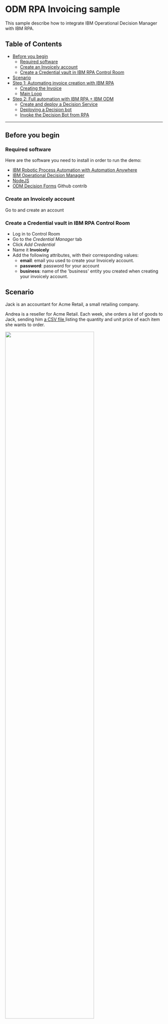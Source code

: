 # ODM RPA Invoicing sample

This sample describe how to integrate IBM Operational Decision Manager with IBM RPA.

## Table of Contents

  - [Before you begin](#before-you-begin)
     - [Required software](#required-software)
     - [Create an Invoicely account](#create-an-invoicely-account)
     - [Create a Credential vault in IBM RPA Control Room](#create-a-credential-vault-in-ibm-rpa-control-room)
  - [Scenario](#scenario)
  - [Step 1: Automating invoice creation with IBM RPA](#step-1-automating-invoice-creation-with-ibm-rpa)
     - [Creating the Invoice](#creating-the-invoice)
     - [Main Loop](#main-loop)
  - [Step 2: Full automation with IBM RPA + IBM ODM](#step-2-full-automation-with-ibm-rpa-ibm-odm)
     - [Create and deploy a Decision Service](#create-and-deploy-a-decision-service)
     - [Deploying a Decision bot](#deploying-a-decision-bot)
     - [Invoke the Decision Bot from RPA](#invoke-the-decision-bot-from-rpa)

---

## Before you begin

### Required software

Here are the software you need to install in order to run the demo:

* [IBM Robotic Process Automation with Automation Anywhere](https://www.ibm.com/cloud-computing/products/digital-process-automation/robotic-process-automation/)
* [IBM Operational Decision Manager](http://www-03.ibm.com/software/products/en/odm)
* [NodeJS](https://nodejs.org/en/download/)
* [ODM Decision Forms](https://www.npmjs.com/package/odm-decision-forms) Github contrib

### Create an Invoicely account

Go to [](https://invoicely.com) and create an account

### Create a Credential vault in IBM RPA Control Room

* Log in to Control Room
* Go to the *Credential Manager* tab
* Click *Add Credential*
* Name it **Invoicely**
* Add the following attributes, with their corresponding values:
   * **email**: email you used to create your Invoicely account.
   * **password**: password for your account
   * **business**: name of the 'business' entity you created when creating your invoicely account.

## Scenario

Jack is an accountant for Acme Retail, a small retailing company.

Andrea is a reseller for Acme Retail. Each week, she orders a list of goods to Jack, sending him 
<a target="_blank" href="./assets/invoices.csv">a CSV file </a>
listing the quantity and unit price of each item she wants to order.

<img src="https://raw.githubusercontent.com/ODMDev/odm-rpa-invoicing-sample/master/screenshots/Orders.png" width="75%"></img>

Jack uses invoicely.com to register invoices corresponding to Andrea's orders. 

Depending on the quantity and type of goods, he applies a tax rate and a discount to each row in the orders CSV
and save the result in his invoicely account.

<img src="https://raw.githubusercontent.com/ODMDev/odm-rpa-invoicing-sample/master/screenshots/Invoicely_Create.png" width="75%"></img>

## Step 1: Automating invoice creation with IBM RPA

Our first step consists of recording an Automation Anywhere task that reads the CSV file, and, for each row, connects 
to [](http://invoicely.com) and create the corresponding invoice.

Since the tax rate and discounted price are not present in the CSV, we prompt the user during the process in order to get those values.

### Creating the Invoice

The [Create Invoice.atmx](./assets/Create%20Invoice.atmx) task creates an invoice in Invoicely, given
a unit price, a quantity, an order id, an item description, a tax rate, and a client first name and last name.

1. Login, create Invoice, set order ID, description and quantity

    ![Create Invoice 1](./screenshots/CreateInvoice_01.png)

2. Set tax and unit price

    ![Create Invoice 1](./screenshots/CreateInvoice_02.png)

3. Set client information, save and logout

    ![Create Invoice 1](./screenshots/CreateInvoice_03.png)

### Main Loop

The [Main.atmx](./assets/Main.atmx) task does the following:
* Opens orders CSV file
* For each row
   * Prompt the user with the tax rate and discounted price
   
        <img src="https://raw.githubusercontent.com/ODMDev/odm-rpa-invoicing-sample/master/screenshots/Prompt_tax.png" width="25%"></img> <img src="https://raw.githubusercontent.com/ODMDev/odm-rpa-invoicing-sample/master/screenshots/Prompt_price.png" width="25%"></img>
   
   * Invoke the invoice creation task.

Here is the complete task:

![Main](./screenshots/Main.png)

## Step 2: Full automation with IBM RPA + IBM ODM

Automation would be complete if we can avoid prompting the user with the tax rate and discounted price.
This is where IBM ODM will come handy.

### Create and deploy a Decision Service

In ODM, we create a [Decision Service](./assets/CompleteInvoice.zip) that takes a category, price and quantity as input, 
and returns a discounted unit price and a tax rate and label.

![ODM](./screenshots/ODM_RuleDesigner.png)

This Decision Service is made of:

   * A decision table that determines a VAT from the product category
   
   <img src="https://raw.githubusercontent.com/ODMDev/odm-rpa-invoicing-sample/master/screenshots/VAT_DT.png" width="50%"></img>

   * A decision table that determines a discount from the product quantity and category
   
   <img src="https://raw.githubusercontent.com/ODMDev/odm-rpa-invoicing-sample/master/screenshots/Discount_DT.png" width="50%"></img>
   
   * A specific rule that sets a discount when the product category is 'grocery'

   <img src="https://raw.githubusercontent.com/ODMDev/odm-rpa-invoicing-sample/master/screenshots/Discount_rule.png" width="50%"></img>

Once you have downloaded the [decision service](./assets/CompleteInvoice.zip), open it in ODM Rule Designer, and deploy 
it to your local Rule Execution Server.

### Deploying a Decision bot

A Decision bot is an auto-generated form allowing to execute a Decision Service. Once this form is 
generated, we will write an IBM RPA task to invoke it and get the tax and discounted price for each 
order.

You now need to install and run the odm-decision-forms contrib, which will provide you with a 
generated form to invoke the decision service.

```bash
npm install -g odm-decision-forms
odm-decision-forms --decision http://localhost:9090/DecisionService --console http://localhost:9090/res
```

*Note:* we assume that your ODM server is running at http://localhost:9090. You can change it to fit your installation.

Then open the following URL: [http://0.0.0.0:3000/ruleapp/CompleteInvoice_Ruleapp/CompleteInvoice_Ruleset](http://0.0.0.0:3000/ruleapp/CompleteInvoice_Ruleapp/CompleteInvoice_Ruleset)

Test the bot by entering some input values and hit 'Run Decision'.
You should get the following result:

![Decision Form](./screenshots/Decision_Form.png)

### Invoke the Decision Bot from RPA

We can now amend our [main loop](./assets/Main%20with%20ODM.atmx). 

Instead of prompting the user, we use standard RPA object cloning to invoke our decision bot, passing the quantity, unit 
price and category of each order,  and getting a tax rate, tax label, and discounted price.

![Main with ODM](./screenshots/Main_ODM.png)

# Issues and contributions
For issues relating to this demo, please use the [GitHub issue tracker](../../issues).
We welcome contributions following [our guidelines](CONTRIBUTING.md).

# License
The source files found in this project are licensed under the [Apache License 2.0](LICENSE).

# Notice
© Copyright IBM Corporation 2017.

